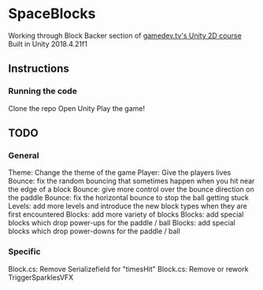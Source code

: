 # SpaceBlocks

Working through Block Backer section of [gamedev.tv's Unity 2D course](https://gamedev.tv/courses)
Built in Unity 2018.4.21f1

## Instructions

### Running the code

Clone the repo
Open Unity
Play the game!

## TODO

### General
Theme: Change the theme of the game
Player: Give the players lives
Bounce: fix the random bouncing that sometimes happen when you hit near the edge of a block
Bounce: give more control over the bounce direction on the paddle
Bounce: fix the horizontal bounce to stop the ball getting stuck
Levels: add more levels and introduce the new block types when they are first encountered
Blocks: add more variety of blocks
Blocks: add special blocks which drop power-ups for the paddle / ball
Blocks: add special blocks which drop power-downs for the paddle / ball

### Specific
Block.cs: Remove Serializefield for "timesHit"
Block.cs: Remove or rework TriggerSparklesVFX



